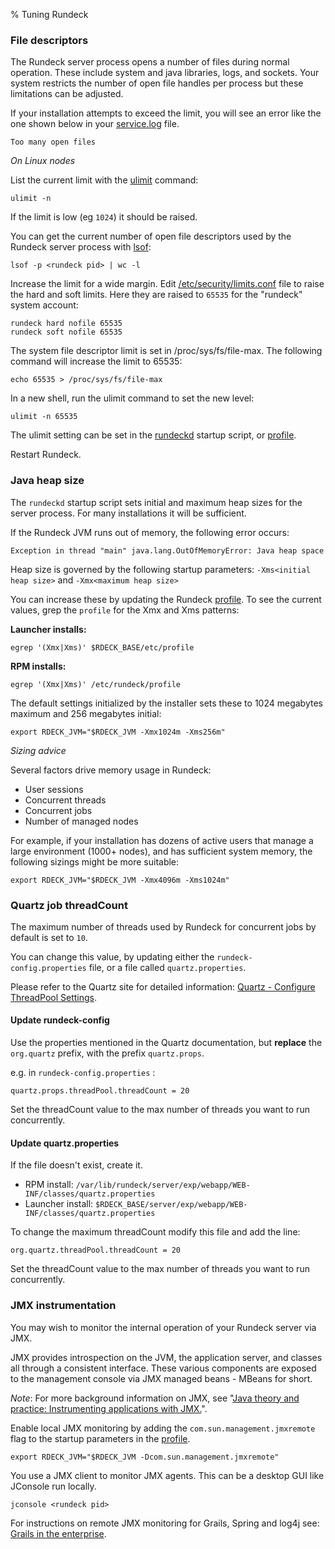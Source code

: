 % Tuning Rundeck

### File descriptors

The Rundeck server process opens a number of files during normal operation. These
include system and java libraries, logs, and sockets.
Your system restricts the number of open file handles per process
but these limitations can be adjusted.

If your installation attempts to exceed the limit, you will see an error
like the one shown below in your [service.log](logging.html) file.

    Too many open files


_On Linux nodes_

List the current limit with the [ulimit](https://ss64.com/bash/ulimit.html) command:

~~~~~ {.bash}
ulimit -n
~~~~~~

If the limit is low (eg ``1024``) it should be raised.

You can get the current number of open file descriptors used by the
Rundeck server process with [lsof](https://linux.die.net/man/8/lsof):

~~~~~ {.bash}
lsof -p <rundeck pid> | wc -l
~~~~~

Increase the limit for a wide margin.
Edit [/etc/security/limits.conf](https://ss64.com/bash/limits.conf.html) file
to raise the hard and soft limits. Here they are raised to ``65535`` for
the "rundeck" system account:

~~~~~ {.bash}
rundeck hard nofile 65535
rundeck soft nofile 65535
~~~~~


The system file descriptor limit is set in /proc/sys/fs/file-max.
The following command will increase the limit to 65535:

~~~~~ {.bash}
echo 65535 > /proc/sys/fs/file-max
~~~~~

In a new shell, run the ulimit command to set the new level:

~~~~~ {.bash}
ulimit -n 65535
~~~~~

The ulimit setting can be set in the [rundeckd](startup-and-shutdown.html#launcher)
startup script, or [profile](../configuration/configuration-file-reference.html#profile).

Restart Rundeck.

### Java heap size

The ``rundeckd`` startup script sets initial and maximum heap sizes
for the server process. For many installations it will be sufficient.

If the Rundeck JVM runs out of memory, the following error occurs:

    Exception in thread "main" java.lang.OutOfMemoryError: Java heap space

Heap size is governed by the following startup parameters:
``-Xms<initial heap size>`` and ``-Xmx<maximum heap size>``


You can increase these by updating the Rundeck [profile](../configuration/configuration-file-reference.html#profile).
To see the current values, grep the ``profile`` for
the Xmx and Xms patterns:

**Launcher installs:**

~~~~~ {.bash}
egrep '(Xmx|Xms)' $RDECK_BASE/etc/profile
~~~~~

**RPM installs:**

~~~~~ {.bash}
egrep '(Xmx|Xms)' /etc/rundeck/profile
~~~~~

The default settings initialized by the installer
sets these to 1024 megabytes maximum
and 256 megabytes initial:

~~~~~ {.bash}
export RDECK_JVM="$RDECK_JVM -Xmx1024m -Xms256m"
~~~~~

_Sizing advice_

Several factors drive memory usage in Rundeck:

* User sessions
* Concurrent threads
* Concurrent jobs
* Number of managed nodes

For example, if your installation has dozens of active users
that manage a large environment (1000+ nodes), and has
sufficient system memory, the following sizings might be more suitable:

~~~~~ {.bash}
export RDECK_JVM="$RDECK_JVM -Xmx4096m -Xms1024m"
~~~~~

### Quartz job threadCount

The maximum number of threads used by Rundeck for concurrent jobs
by default is set to ``10``.

You can change this value, by updating either the
`rundeck-config.properties` file, or a file called
`quartz.properties`.

Please refer to the Quartz site for detailed information:
[Quartz - Configure ThreadPool Settings][1].

[1]:http://www.quartz-scheduler.org/documentation/quartz-2.x/configuration/ConfigThreadPool.html#configure-threadpool-settings

#### Update rundeck-config

Use the properties mentioned in the Quartz documentation, but **replace** the `org.quartz` prefix, with the prefix `quartz.props`.

e.g. in `rundeck-config.properties` :

~~~ {.properties}
quartz.props.threadPool.threadCount = 20
~~~

Set the threadCount value to the max number of threads you want to run concurrently.

#### Update quartz.properties

If the file doesn't exist, create it.

* RPM install: `/var/lib/rundeck/server/exp/webapp/WEB-INF/classes/quartz.properties`
* Launcher install: `$RDECK_BASE/server/exp/webapp/WEB-INF/classes/quartz.properties`

To change the maximum threadCount modify this file and add the line:

    org.quartz.threadPool.threadCount = 20

Set the threadCount value to the max number of threads you want to run concurrently.

### JMX instrumentation

You may wish to monitor the internal operation of your Rundeck server via JMX.

JMX provides introspection on the JVM, the application server,
and classes all through a consistent interface.
These various components are exposed to the management console
via JMX managed beans - MBeans for short.

_Note_: For more background information on JMX, see
"[Java theory and practice: Instrumenting applications with JMX.](https://www.ibm.com/developerworks/library/j-jtp09196/)".

Enable local JMX monitoring by adding the ``com.sun.management.jmxremote``
flag to the startup parameters in the [profile](../configuration/configuration-file-reference.html#profile).

~~~~~ {.bash}
export RDECK_JVM="$RDECK_JVM -Dcom.sun.management.jmxremote"
~~~~~

You use a JMX client to monitor JMX agents.
This can be a desktop GUI like JConsole run locally.

    jconsole <rundeck pid>

For instructions on remote JMX monitoring for Grails, Spring and log4j see:
[Grails in the enterprise](https://public.dhe.ibm.com/software/dw/java/j-grails12168-pdf.pdf).
